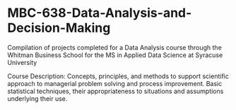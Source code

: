 # MBC-638-Data-Analysis-and-Decision-Making

Compilation of projects completed for a Data Analysis course through the Whitman Business School for the MS in Applied Data Science at Syracuse University

Course Description: Concepts, principles, and methods to support scientific approach to managerial
problem solving and process improvement. Basic statistical techniques, their
appropriateness to situations and assumptions underlying their use.
